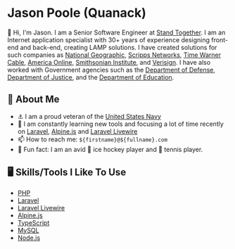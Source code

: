 # Jason Poole (Quanack)

👋 Hi, I'm Jason. I am a Senior Software Engineer at [Stand Together](https://standtogether.org). 
I am an Internet application specialist with 30+ years of experience designing front-end and back-end, creating LAMP solutions. I have created solutions for such companies as [National Geographic](http://www.nationalgeographic.com/), [Scripps Networks](http://www.scrippsnetworksinteractive.com/), [Time Warner Cable](http://www.timewarnercable.com/), [America Online](http://www.aol.com/), [Smithsonian Institute](http://www.si.edu/), and [Verisign](http://www.verisign.com/). I have also worked with Government agencies such as the [Department of Defense](http://www.defense.gov/), [Department of Justice](http://www.justice.gov/), and the [Department of Education](http://www.ed.gov/).

## 🧅 About Me

- ⚓ I am a proud veteran of the [United States Navy](http://www.navy.mil/)
- 📓 I am constantly learning new tools and focusing a lot of time recently on [Laravel](https://laravel.com/), [Alpine.js](https://alpinejs.dev/) and [Laravel Livewire](https://laravel-livewire.com/)
- 📫 How to reach me: `${firstname}@${fullname}.com`
- 🤪 Fun fact: I am an avid 🏒 ice hockey player and 🎾 tennis player.

## 🖥️ Skills/Tools I Like To Use

- [PHP](https://www.php.net/)
- [Laravel](https://laravel.com/)
- [Laravel Livewire](https://laravel-livewire.com/)
- [Alpine.js](https://alpinejs.dev/)
- [TypeScript](https://www.typescriptlang.org/)
- [MySQL](https://www.mysql.com/)
- [Node.js](https://nodejs.org/)
